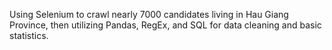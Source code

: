 Using Selenium to crawl nearly 7000 candidates living in Hau Giang Province, then utilizing Pandas, RegEx, and SQL for data cleaning and basic statistics.
